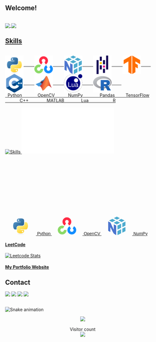 ## Welcome!
</br>

 <div>
  <a href="https://github.com/lorcan2440">
   <img align="center" height="170" src="https://github-readme-stats.vercel.app/api/top-langs/?username=lorcan2440&layout=compact&langs_count=8&theme=dracula"/>
  <img align="center" src="https://github-readme-stats.vercel.app/api?username=lorcan2440&show_icons=true&theme=dracula&include_all_commits=true&count_private=true&hide=issues"/>
</div>
 
 ## Skills
<div style="display: inline_block"><br>
  <img align="center" alt="Python" height="60" width="60" src="https://raw.githubusercontent.com/devicons/devicon/master/icons/python/python-original.svg">
 &nbsp;&nbsp;&nbsp;&nbsp;&nbsp;&nbsp;&nbsp;
 
  <img align="center" alt="OpenCV" height="60" width="60" src="https://raw.githubusercontent.com/devicons/devicon/master/icons/opencv/opencv-original.svg">
  &nbsp;&nbsp;&nbsp;&nbsp;&nbsp;&nbsp;&nbsp;
 
   <img align="center" alt="NumPy" height="60" width="60" src="https://raw.githubusercontent.com/devicons/devicon/master/icons/numpy/numpy-original.svg">
 &nbsp;&nbsp;&nbsp;&nbsp;&nbsp;&nbsp;&nbsp;
 
   <img align="center" alt="Pandas" height="60" width="60" src="https://raw.githubusercontent.com/devicons/devicon/master/icons/pandas/pandas-original.svg">
 &nbsp;&nbsp;&nbsp;&nbsp;&nbsp;&nbsp;&nbsp;
 
  <img align="center" alt="TensorFlow" height="60" width="60" src="https://raw.githubusercontent.com/devicons/devicon/master/icons/tensorflow/tensorflow-original.svg">
 &nbsp;&nbsp;&nbsp;&nbsp;&nbsp;&nbsp;&nbsp;
 
  <img align="center" alt="C++" height="60" width="60" src="https://raw.githubusercontent.com/devicons/devicon/master/icons/cplusplus/cplusplus-original.svg">
 &nbsp;&nbsp;&nbsp;&nbsp;&nbsp;&nbsp;&nbsp;
 
  <img align="center" alt="MATLAB" height="60" width="60" src="https://raw.githubusercontent.com/devicons/devicon/master/icons/matlab/matlab-original.svg">
 &nbsp;&nbsp;&nbsp;&nbsp;&nbsp;&nbsp;&nbsp;
 
  <img align="center" alt="Lua" height="60" width="60" src="https://raw.githubusercontent.com/devicons/devicon/master/icons/lua/lua-original.svg">
 &nbsp;&nbsp;&nbsp;&nbsp;&nbsp;&nbsp;&nbsp;

  <img align="center" alt="R" height="60" width="60" src="https://raw.githubusercontent.com/devicons/devicon/master/icons/r/r-original.svg">
 &nbsp;&nbsp;&nbsp;&nbsp;&nbsp;&nbsp;&nbsp;
</div>
&nbsp; Python 
&nbsp;&nbsp;&nbsp;&nbsp;&nbsp;&nbsp;&nbsp;&nbsp;&nbsp;&nbsp;&nbsp; OpenCV 
&nbsp;&nbsp;&nbsp;&nbsp;&nbsp;&nbsp;&nbsp;&nbsp;&nbsp; NumPy 
&nbsp;&nbsp;&nbsp;&nbsp;&nbsp;&nbsp;&nbsp;&nbsp;&nbsp;&nbsp;&nbsp;&nbsp; Pandas 
&nbsp;&nbsp;&nbsp;&nbsp;&nbsp;&nbsp;&nbsp; TensorFlow 
&nbsp;&nbsp;&nbsp;&nbsp;&nbsp;&nbsp;&nbsp;&nbsp;&nbsp;&nbsp;&nbsp; C++ 
&nbsp;&nbsp;&nbsp;&nbsp;&nbsp;&nbsp;&nbsp;&nbsp;&nbsp;&nbsp;&nbsp;&nbsp;&nbsp; MATLAB 
&nbsp;&nbsp;&nbsp;&nbsp;&nbsp;&nbsp;&nbsp;&nbsp;&nbsp;&nbsp;&nbsp;&nbsp; Lua 
&nbsp;&nbsp;&nbsp;&nbsp;&nbsp;&nbsp;&nbsp;&nbsp;&nbsp;&nbsp;&nbsp;&nbsp;&nbsp;&nbsp;&nbsp;&nbsp;&nbsp;&nbsp; R
  
</br>

![Skills](skills.svg)
![Skills](skills.html)

</br>

<svg width="100%" height="100%" xmlns="http://www.w3.org/2000/svg" viewBox="0 0 300 100" class="icon">
  <style>
    text{font-family:sans-serif;}
  </style>
  <img src="data:image/svg+xml,<svg xmlns='http://www.w3.org/2000/svg' viewBox='0 0 128 128'><linearGradient id='python-original-a' gradientUnits='userSpaceOnUse' x1='70.252' y1='1237.476' x2='170.659' y2='1151.089' gradientTransform='matrix(.563 0 0 -.568 -29.215 707.817)'><stop offset='0' stop-color='%235A9FD4'/><stop offset='1' stop-color='%23306998'/></linearGradient><linearGradient id='python-original-b' gradientUnits='userSpaceOnUse' x1='209.474' y1='1098.811' x2='173.62' y2='1149.537' gradientTransform='matrix(.563 0 0 -.568 -29.215 707.817)'><stop offset='0' stop-color='%23FFD43B'/><stop offset='1' stop-color='%23FFE873'/></linearGradient><path fill='url(%23python-original-a)' d='M63.391 1.988c-4.222.02-8.252.379-11.8 1.007-10.45 1.846-12.346 5.71-12.346 12.837v9.411h24.693v3.137H29.977c-7.176 0-13.46 4.313-15.426 12.521-2.268 9.405-2.368 15.275 0 25.096 1.755 7.311 5.947 12.519 13.124 12.519h8.491V67.234c0-8.151 7.051-15.34 15.426-15.34h24.665c6.866 0 12.346-5.654 12.346-12.548V15.833c0-6.693-5.646-11.72-12.346-12.837-4.244-.706-8.645-1.027-12.866-1.008zM50.037 9.557c2.55 0 4.634 2.117 4.634 4.721 0 2.593-2.083 4.69-4.634 4.69-2.56 0-4.633-2.097-4.633-4.69-.001-2.604 2.073-4.721 4.633-4.721z' transform='translate(0 10.26)'/><path fill='url(%23python-original-b)' d='M91.682 28.38v10.966c0 8.5-7.208 15.655-15.426 15.655H51.591c-6.756 0-12.346 5.783-12.346 12.549v23.515c0 6.691 5.818 10.628 12.346 12.547 7.816 2.297 15.312 2.713 24.665 0 6.216-1.801 12.346-5.423 12.346-12.547v-9.412H63.938v-3.138h37.012c7.176 0 9.852-5.005 12.348-12.519 2.578-7.735 2.467-15.174 0-25.096-1.774-7.145-5.161-12.521-12.348-12.521h-9.268zM77.809 87.927c2.561 0 4.634 2.097 4.634 4.692 0 2.602-2.074 4.719-4.634 4.719-2.55 0-4.633-2.117-4.633-4.719 0-2.595 2.083-4.692 4.633-4.692z' transform='translate(0 10.26)'/><radialGradient id='python-original-c' cx='1825.678' cy='444.45' r='26.743' gradientTransform='matrix(0 -.24 -1.055 0 532.979 557.576)' gradientUnits='userSpaceOnUse'><stop offset='0' stop-color='%23B8B8B8' stop-opacity='.498'/><stop offset='1' stop-color='%237F7F7F' stop-opacity='0'/></radialGradient><path opacity='.444' fill='url(%23python-original-c)' d='M97.309 119.597c0 3.543-14.816 6.416-33.091 6.416-18.276 0-33.092-2.873-33.092-6.416 0-3.544 14.815-6.417 33.092-6.417 18.275 0 33.091 2.872 33.091 6.417z'/></svg>" width="100" height="60" />
  <text x="50" y="75" class="label" text-anchor="middle">Python</text>

  <img x="100" src="data:image/svg+xml,<svg xmlns='http://www.w3.org/2000/svg' viewBox='0 0 128 128'><path d='M112.871 66.602c9.004 5.277 15.055 15.027 15.074 26.191.032 16.805-13.617 30.453-30.48 30.48-16.863.032-30.559-13.57-30.59-30.375-.02-11.164 5.996-20.933 14.984-26.246l8.774 14.778c.219.37.094.847-.262 1.09-3.32 2.25-5.496 6.046-5.488 10.347.012 6.895 5.633 12.477 12.55 12.461 6.919-.012 12.516-5.61 12.504-12.504-.007-4.3-2.195-8.09-5.523-10.328-.355-.242-.484-.719-.266-1.09zm0 0' fill='%23128dff'/><path d='M45.477 66.422a30.495 30.495 0 00-14.907-3.867C13.703 62.555.035 76.18.035 92.985c0 16.804 13.668 30.43 30.535 30.43 16.946 0 30.95-14.337 30.524-31.212H43.906c-.453 0-.808.383-.812.832-.043 6.723-5.672 12.434-12.524 12.434-6.922 0-12.527-5.59-12.527-12.485 0-6.894 5.605-12.484 12.527-12.484 1.809 0 3.532.383 5.086 1.074.383.168.836.04 1.047-.316zm0 0' fill='%238bda67'/><path d='M47.945 61.648c-8.992-5.293-15.027-15.054-15.027-26.218C32.918 18.625 46.59 5 63.453 5s30.535 13.625 30.535 30.43c0 11.164-6.035 20.925-15.027 26.218L70.21 46.86c-.219-.37-.094-.847.266-1.09 3.32-2.246 5.503-6.039 5.503-10.34 0-6.894-5.609-12.484-12.527-12.484-6.918 0-12.527 5.59-12.527 12.485 0 4.3 2.183 8.093 5.504 10.34.36.242.484.718.265 1.09zm0 0' fill='%23ff2a44'/></svg>" width="100" height="60" />
  <text x="150" y="75" class="label " text-anchor="middle">OpenCV</text>

  <img x="200" src="data:image/svg+xml,<svg xmlns='http://www.w3.org/2000/svg' viewBox='0 0 128 128'><path fill='%234DABCF' d='m55.012 26.006-21.38-10.789L10.154 26.93l21.969 11.027Zm9.808 4.951L87.241 42.28 63.982 53.955l-22-11.043Zm29.948-15.581 23.037 11.552L97.2 37.272 74.735 25.938ZM84.853 10.4 64.113 0 43.598 10.24 64.97 21.014ZM68.64 99.702V128l25.122-12.537-.023-28.31ZM93.727 77.27l-.028-28.012-25.06 12.458V89.74Zm30.158-5.246v28.41l-21.43 10.69-.017-28.279zm0-9.935V34.25l-21.47 10.673.016 28.068z'/><path fill='%234c75cf' d='m59.77 61.716-16.918-8.512V89.97s-20.7-44.033-22.612-47.99c-.246-.513-1.263-1.07-1.522-1.209-3.731-1.947-14.603-7.45-14.603-7.45v64.977l15.04 8.063V72.382s20.478 39.346 20.689 39.78c.214.429 2.257 4.57 4.459 6.028 2.92 1.939 15.458 9.477 15.458 9.477z'/></svg>" width="100" height="60" />
  <text x="250" y="75" class="label" text-anchor="middle">NumPy</text>

</svg>

#### LeetCode

![Leetcode Stats](https://leetcard.jacoblin.cool/Nick2440?ext=heatmap)

#### My [Portfolio Website](https://lorcan.netlify.app/)

## Contact 
<div> 
  <a href="https://www.linkedin.com/in/lorcan-nicholls-a703821b7/" target="https://www.linkedin.com/in/lorcan-nicholls-a703821b7/"><img src="https://img.shields.io/badge/-LinkedIn-%230077B5?style=for-the-badge&logo=linkedin&logoColor=white" target="https://www.linkedin.com/in/lorcan-nicholls-a703821b7/"></a>
  <a href="https://twitter.com/Nick_2440" target="https://twitter.com/Nick_2440"><img src="https://img.shields.io/badge/-Twitter-%23EA4335?style=for-the-badge&logo=twitter&logoColor=white" target="https://twitter.com/Nick_2440"></a>
  <a href="https://youtube.com/@Nxck2440" target="https://youtube.com/@Nxck2440"><img src="https://img.shields.io/badge/-YouTube-%23E4405F?style=for-the-badge&logo=youtube&logoColor=white" target="https://youtube.com/@Nxck2440"></a>
  <a href="mailto: lnick2440@gmail.com"><img src="https://img.shields.io/badge/-Gmail-%23333?style=for-the-badge&logo=gmail&logoColor=white" target="mailto: lnick2440@gmail.com"></a>
 </br>
</br>
 
![Snake animation](https://github.com/lorcan2440/lorcan2440/blob/output/github-contribution-grid-snake.svg)

<p align="center">
  <img width="1000" src="https://media1.giphy.com/media/v1.Y2lkPTc5MGI3NjExOGJjMWM2YzBhYjdiYmMxOTI5MWQyMzEwYzA5ODdlYzBhNmVkYTk1YiZjdD1n/3otPozPLVOFHlhnAXK/giphy.gif">
</p>

<p align="center">
  Visitor count<br>
  <img src="https://profile-counter.glitch.me/lorcan2440/count.svg" />
</p>

</div>
